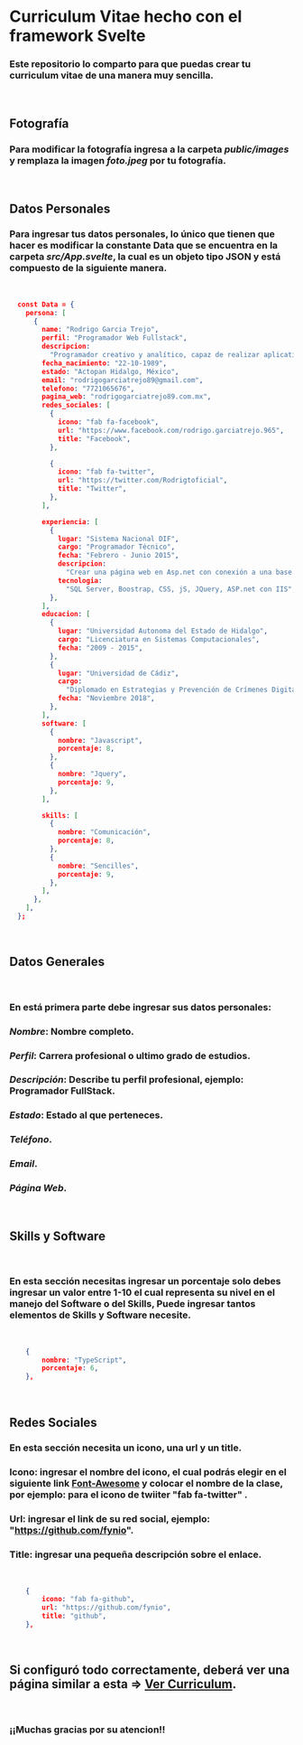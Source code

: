 # Curriculum Vitae hecho con el framework Svelte

### Este repositorio lo comparto para que puedas crear tu curriculum vitae de una manera muy sencilla.

&nbsp;

## Fotografía

### Para modificar la fotografía ingresa a la carpeta ***public/images*** y remplaza la imagen ***foto.jpeg*** por tu fotografía.

&nbsp;

## Datos Personales  

### Para ingresar tus datos personales, lo único que tienen que hacer es modificar la constante Data que se encuentra en la carpeta ***src/App.svelte***, la cual es un objeto tipo JSON y está compuesto de la siguiente manera.

&nbsp;

``` json
  const Data = {
    persona: [
      {
        name: "Rodrigo Garcia Trejo",
        perfil: "Programador Web Fullstack",
        descripcion:
          "Programador creativo y analítico, capaz de realizar aplicativos eficientes y eficaces, acostumbrado a trabajar bajo presión y capaz de resolver problemas a través del uso de la tecnología web.",
        fecha_nacimiento: "22-10-1989",
        estado: "Actopan Hidalgo, México",
        email: "rodrigogarciatrejo89@gmail.com",
        telefono: "7721065676",
        pagina_web: "rodrigogarciatrejo89.com.mx",
        redes_sociales: [
          {
            icono: "fab fa-facebook",
            url: "https://www.facebook.com/rodrigo.garciatrejo.965",
            title: "Facebook",
          },

          {
            icono: "fab fa-twitter",
            url: "https://twitter.com/Rodrigtoficial",
            title: "Twitter",
          },
        ],

        experiencia: [
          {
            lugar: "Sistema Nacional DIF",
            cargo: "Programador Técnico",
            fecha: "Febrero - Junio 2015",
            descripcion:
              "Crear una página web en Asp.net con conexión a una base de datos hecha en SQL Server utilizando Ajax donde implemente bootstrap, CSS, JavaScript y gráficas para un Cubo OLAP que se pretende implementar en el departamento de Dirección de Planeación y Evaluación del sistema Dif Hidalgo",
            tecnologia:
              "SQL Server, Boostrap, CSS, jS, JQuery, ASP.net con IIS",
          },
        ],
        educacion: [
          {
            lugar: "Universidad Autonoma del Estado de Hidalgo",
            cargo: "Licenciatura en Sistemas Computacionales",
            fecha: "2009 - 2015",
          },
          {
            lugar: "Universidad de Cádiz",
            cargo:
              "Diplomado en Estrategias y Prevención de Crímenes Digitales",
            fecha: "Noviembre 2018",
          },
        ],
        software: [
          {
            nombre: "Javascript",
            porcentaje: 8,
          },
          {
            nombre: "Jquery",
            porcentaje: 9,
          },
        ],

        skills: [
          {
            nombre: "Comunicación",
            porcentaje: 8,
          },
          {
            nombre: "Sencilles",
            porcentaje: 9,
          },
        ],
      },
    ],
  };
```




&nbsp;
## Datos Generales

&nbsp;
### En está primera parte debe ingresar sus datos personales:
### ***Nombre***: Nombre completo.
### ***Perfil***: Carrera profesional o ultimo grado de estudios.
### ***Descripción***: Describe tu perfil profesional, ejemplo: Programador FullStack.
### ***Estado***: Estado al que perteneces.
### ***Teléfono***.
### ***Email***.
### ***Página Web***.

&nbsp;
&nbsp;
## Skills y Software
&nbsp;
### En esta sección necesitas ingresar un porcentaje solo debes ingresar un valor entre 1-10 el cual representa su nivel en el manejo del Software o del Skills, Puede ingresar tantos elementos de Skills y Software necesite.
&nbsp;

```json
    {
        nombre: "TypeScript",
        porcentaje: 6,
    },
```

&nbsp;
## Redes Sociales
### En esta sección necesita un icono, una url y un title. 
### Icono: ingresar el nombre del icono, el cual podrás elegir en el siguiente link [Font-Awesome](https://fontawesome.com/icons?d=gallery) y colocar el nombre de la clase, por ejemplo: para el icono de twiiter "fab fa-twitter" . 
### Url: ingresar el link de su red social, ejemplo: "https://github.com/fynio". 
### Title: ingresar una pequeña descripción sobre el enlace.
&nbsp;

```json
    {
        icono: "fab fa-github",
        url: "https://github.com/fynio",
        title: "github",
    },
```
&nbsp;
## Si configuró todo correctamente, deberá ver una página similar a esta => [Ver Curriculum](https://distracted-hamilton-2c2349.netlify.app/).

&nbsp;
### ¡¡Muchas gracias por su atencion!!